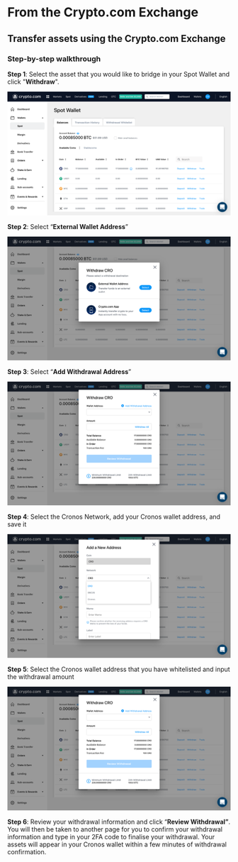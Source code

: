 # From the Crypto.com Exchange

## Transfer assets using the Crypto.com Exchange

### Step-by-step walkthrough

**Step 1**: Select the asset that you would like to bridge in your Spot Wallet and click "**Withdraw**".

![centered image](../assets/cdcex1.png)

**Step 2**: Select “**External Wallet Address**”

![centered image](../assets/cdcex2.png)

**Step 3**: Select “**Add Withdrawal Address**”

![centered image](<../assets/cdcex3 (1) (1) (1) (1) (1).png>)

**Step 4**: Select the Cronos Network, add your Cronos wallet address, and save it

![centered image](../assets/cdcex4.png)

**Step 5**: Select the Cronos wallet address that you have whitelisted and input the withdrawal amount

![centered image](<../assets/cdcex3 (1) (1) (1) (1) (1) (1).png>)

**Step 6**: Review your withdrawal information and click “**Review Withdrawal”**. You will then be taken to another page for you to confirm your withdrawal information and type in your 2FA code to finalise your withdrawal. Your assets will appear in your Cronos wallet within a few minutes of withdrawal confirmation.
